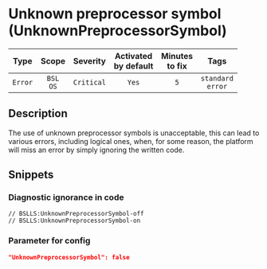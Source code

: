 # Unknown preprocessor symbol (UnknownPreprocessorSymbol)

| Type | Scope | Severity | Activated<br/>by default | Minutes<br/>to fix | Tags |
| :-: | :-: | :-: | :-: | :-: | :-: |
| `Error` | `BSL`<br/>`OS` | `Critical` | `Yes` | `5` | `standard`<br/>`error` |

<!-- Блоки выше заполняются автоматически, не трогать -->
## Description

The use of unknown preprocessor symbols is unacceptable, this can lead to various errors, including logical ones, when, for some reason, the platform will miss an error by simply ignoring the written code.

## Snippets

<!-- Блоки ниже заполняются автоматически, не трогать -->
### Diagnostic ignorance in code

```bsl
// BSLLS:UnknownPreprocessorSymbol-off
// BSLLS:UnknownPreprocessorSymbol-on
```

### Parameter for config

```json
"UnknownPreprocessorSymbol": false
```
